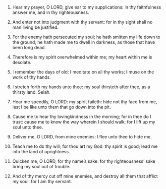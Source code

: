 1. Hear my prayer, O LORD, give ear to my supplications: in thy
faithfulness answer me, and in thy righteousness.

2. And enter not into judgment with thy servant: for in thy sight
shall no man living be justified.

3. For the enemy hath persecuted my soul; he hath smitten my life
down to the ground; he hath made me to dwell in darkness, as those
that have been long dead.

4. Therefore is my spirit overwhelmed within me; my heart within me
is desolate.

5. I remember the days of old; I meditate on all thy works; I muse
on the work of thy hands.

6. I stretch forth my hands unto thee: my soul thirsteth after
thee, as a thirsty land. Selah.

7. Hear me speedily, O LORD: my spirit faileth: hide not thy face
from me, lest I be like unto them that go down into the pit.

8. Cause me to hear thy lovingkindness in the morning; for in thee
do I trust: cause me to know the way wherein I should walk; for I lift
up my soul unto thee.

9. Deliver me, O LORD, from mine enemies: I flee unto thee to hide
me.

10. Teach me to do thy will; for thou art my God: thy spirit is
good; lead me into the land of uprightness.

11. Quicken me, O LORD, for thy name’s sake: for thy righteousness’
sake bring my soul out of trouble.

12. And of thy mercy cut off mine enemies, and destroy all them
that afflict my soul: for I am thy servant.